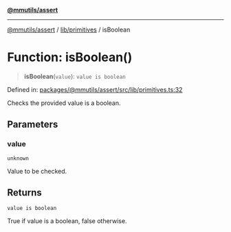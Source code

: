 [**@mmutils/assert**](../../../README.md)

***

[@mmutils/assert](../../../modules.md) / [lib/primitives](../README.md) / isBoolean

# Function: isBoolean()

> **isBoolean**(`value`): `value is boolean`

Defined in: [packages/@mmutils/assert/src/lib/primitives.ts:32](https://github.com/mastermind-0xff/-mm-monorepo/blob/ae77bebbedeaf68ca437dc22abf389b1b28fc898/packages/@mmutils/assert/src/lib/primitives.ts#L32)

Checks the provided value is a boolean.

## Parameters

### value

`unknown`

Value to be checked.

## Returns

`value is boolean`

True if value is a boolean, false otherwise.
